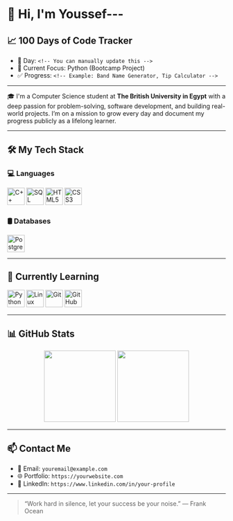 # 👋 Hi, I'm Youssef---

## 📈 100 Days of Code Tracker

- 📅 Day: `<!-- You can manually update this -->`
- 🚀 Current Focus: Python (Bootcamp Project)
- ✅ Progress: `<!-- Example: Band Name Generator, Tip Calculator -->`

---

🎓 I'm a Computer Science student at **The British University in Egypt** with a deep passion for problem-solving, software development, and building real-world projects. I’m on a mission to grow every day and document my progress publicly as a lifelong learner.

---

## 🛠️ My Tech Stack

### 💻 Languages  
<p align="left">
  <img src="https://cdn.jsdelivr.net/gh/devicons/devicon/icons/cplusplus/cplusplus-original.svg" width="40" height="40" alt="C++"/>
  <img src="https://cdn.jsdelivr.net/gh/devicons/devicon/icons/sqlite/sqlite-original.svg" width="40" height="40" alt="SQL"/>
  <img src="https://cdn.jsdelivr.net/gh/devicons/devicon/icons/html5/html5-original.svg" width="40" height="40" alt="HTML5"/>
  <img src="https://cdn.jsdelivr.net/gh/devicons/devicon/icons/css3/css3-original.svg" width="40" height="40" alt="CSS3"/>
</p>

### 🛢️ Databases  
<p align="left">
  <img src="https://cdn.jsdelivr.net/gh/devicons/devicon/icons/postgresql/postgresql-original.svg" width="40" height="40" alt="PostgreSQL"/>
</p>

---

## 📘 Currently Learning

<p align="left">
  <img src="https://cdn.jsdelivr.net/gh/devicons/devicon/icons/python/python-original.svg" width="40" height="40" alt="Python"/>
  <img src="https://cdn.jsdelivr.net/gh/devicons/devicon/icons/linux/linux-original.svg" width="40" height="40" alt="Linux"/>
  <img src="https://cdn.jsdelivr.net/gh/devicons/devicon/icons/git/git-original.svg" width="40" height="40" alt="Git"/>
  <img src="https://cdn.jsdelivr.net/gh/devicons/devicon/icons/github/github-original.svg" width="40" height="40" alt="GitHub"/>
</p>

---

## 📊 GitHub Stats

<p align="center">
  <img src="https://github-readme-stats.vercel.app/api?username=youssefyass&show_icons=true&theme=radical" height="165">
  <img src="https://github-readme-stats.vercel.app/api/top-langs/?username=youssefyass&layout=compact&theme=radical" height="165">
</p>

---

## 📫 Contact Me

- 📧 Email: `youremail@example.com`
- 🌐 Portfolio: `https://yourwebsite.com`
- 💼 LinkedIn: `https://www.linkedin.com/in/your-profile`

---

> “Work hard in silence, let your success be your noise.” — Frank Ocean
